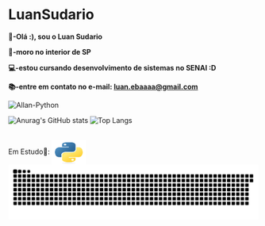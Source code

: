 # LuanSudario


**👋-Olá :), sou o Luan Sudario**

**🏡-moro no interior de SP**

**💻-estou cursando desenvolvimento de sistemas no SENAI :D**

**📚-entre em contato no e-mail: luan.ebaaaa@gmail.com**


<div>
<img aling="right" alt="Allan-Python" heigh="130" width="100" src="https://mystickermania.com/cdn/stickers/games/hollow-knight-like-512x512.png">
  
![Anurag's GitHub stats](https://github-readme-stats.vercel.app/api?username=LuanSudario&https://github.com/anuraghazra/github-readme-stats&theme=gruvbox&icons=true)
![Top Langs](https://github-readme-stats.vercel.app/api/top-langs/?username=LuanSudario&https://github.com/anuraghazra/github-readme-stats&icons=true&theme=gruvbox)


<div style="display: inline_block"><br>
Em Estudo📖:
  <img align="center" alt="Allan-Python" height="50" width="70" src="https://raw.githubusercontent.com/devicons/devicon/master/icons/python/python-original.svg">

<picture>
  <source media="(prefers-color-scheme: light)" srcset="https://raw.githubusercontent.com/LuanSudario/LuanSudario/output/github-contribution-grid-snake-dark.svg">
  <source media="(prefers-color-scheme: dark)" srcset="https://raw.githubusercontent.com/LuanSudario/LuanSudario/output/github-contribution-grid-snake.svg">
  <img alt="github contribution grid snake animation" src="https://raw.githubusercontent.com/LuanSudario/LuanSudario/output/github-contribution-grid-snake.svg">
</picture>


  
    
</div>
